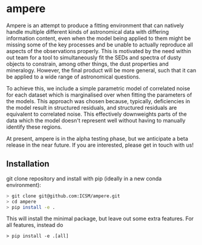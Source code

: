 # ampere
Ampere is an attempt to produce a fitting environment that can natively handle multiple different kinds of astronomical data with differing information content, even when the model being applied to them might be missing some of the key processes and be unable to actually reproduce all aspects of the observations properly.
This is motivated by the need within out team for a tool to simultaneously fit the SEDs and spectra of dusty objects to constrain, among other things, the dust properties and mineralogy. 
However, the final product will be more general, such that it can be applied to a wide range of astronomical questions.

To achieve this, we include a simple parametric model of correlated noise for each dataset which is marginalised over when fitting the parameters of the models. 
This approach was chosen because, typically, deficiencies in the model result in structured residuals, and structured residuals are equivalent to correlated noise.
This effectively downweights parts of the data which the model doesn't represent well without having to manually identify these regions.

At present, ampere is in the alpha testing phase, but we anticipate a beta release in the near future. If you are interested, please get in touch with us!


## Installation

git clone repository and install with pip (ideally in a new conda environment):

```bash
> git clone git@github.com:ICSM/ampere.git
> cd ampere
> pip install -e .
```

This will install the minimal package, but leave out some extra features. For all features, instead do
```
> pip install -e .[all]
```

